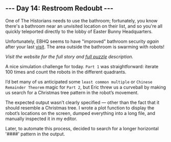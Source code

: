 ## --- Day 14: Restroom Redoubt ---
One of The Historians needs to use the bathroom; fortunately, you know there's a bathroom near an unvisited location on their list, and so you're all quickly teleported directly to the lobby of Easter Bunny Headquarters.

Unfortunately, EBHQ seems to have "improved" bathroom security <em>again</em> after your last [visit](/2016/day/2). The area outside the bathroom is swarming with robots!

_Visit the website for the full story and [full puzzle](https://adventofcode.com/2024/day/14) description._

A nice simulation challenge for today. `Part 1` was straightforward: iterate 100 times and count the robots in the different quadrants. 

I’d bet many of us anticipated some `least common multiple` or `Chinese Remainder Theorem` magic for `Part 2`, but Eric threw us a curveball by making us search for a Christmas tree pattern in the robot’s movement.

The expected output wasn’t clearly specified — other than the fact that it should resemble a Christmas tree. I wrote a plot function to display the robot’s locations on the screen, dumped everything into a long file, and manually inspected it in my editor.

Later, to automate this process, decided to search for a longer horizontal '####' pattern in the output.
